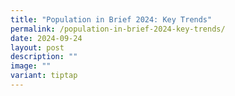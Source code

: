 ```yaml
---
title: "Population in Brief 2024: Key Trends"
permalink: /population-in-brief-2024-key-trends/
date: 2024-09-24
layout: post
description: ""
image: ""
variant: tiptap
---
```

